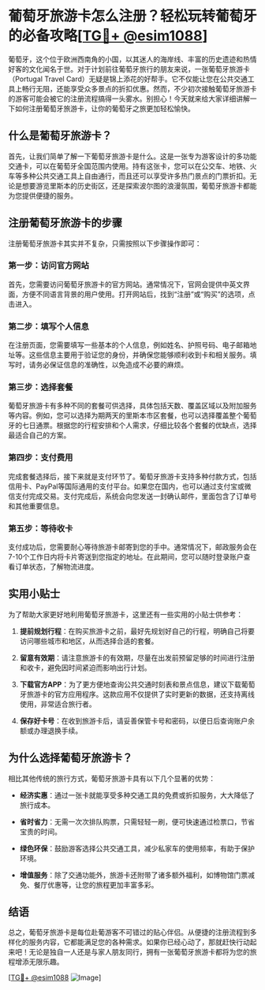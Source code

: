 # 葡萄牙旅游卡怎么注册？轻松玩转葡萄牙的必备攻略[[TG💪+ @esim1088](https://t.me/s/esim1088)]

葡萄牙，这个位于欧洲西南角的小国，以其迷人的海岸线、丰富的历史遗迹和热情好客的文化闻名于世。对于计划前往葡萄牙旅行的朋友来说，一张葡萄牙旅游卡（Portugal Travel Card）无疑是锦上添花的好帮手。它不仅能让您在公共交通工具上畅行无阻，还能享受众多景点的折扣优惠。然而，不少初次接触葡萄牙旅游卡的游客可能会被它的注册流程搞得一头雾水。别担心！今天就来给大家详细讲解一下如何注册葡萄牙旅游卡，让你的葡萄牙之旅更加轻松愉快。

## 什么是葡萄牙旅游卡？

首先，让我们简单了解一下葡萄牙旅游卡是什么。这是一张专为游客设计的多功能交通卡，可以在葡萄牙全国范围内使用。持有这张卡，您可以在公交车、地铁、火车等多种公共交通工具上自由通行，而且还可以享受许多热门景点的门票折扣。无论是想要游览里斯本的历史街区，还是探索波尔图的浪漫氛围，葡萄牙旅游卡都能为您提供便捷的服务。

## 注册葡萄牙旅游卡的步骤

注册葡萄牙旅游卡其实并不复杂，只需按照以下步骤操作即可：

### 第一步：访问官方网站

首先，您需要访问葡萄牙旅游卡的官方网站。通常情况下，官网会提供中英文界面，方便不同语言背景的用户使用。打开网站后，找到“注册”或“购买”的选项，点击进入。

### 第二步：填写个人信息

在注册页面，您需要填写一些基本的个人信息，例如姓名、护照号码、电子邮箱地址等。这些信息主要用于验证您的身份，并确保您能够顺利收到卡和相关服务。填写时，请务必保证信息的准确性，以免造成不必要的麻烦。

### 第三步：选择套餐

葡萄牙旅游卡有多种不同的套餐可供选择，具体包括天数、覆盖区域以及附加服务等内容。例如，您可以选择为期两天的里斯本市区套餐，也可以选择覆盖整个葡萄牙的七日通票。根据您的行程安排和个人需求，仔细比较各个套餐的优缺点，选择最适合自己的方案。

### 第四步：支付费用

完成套餐选择后，接下来就是支付环节了。葡萄牙旅游卡支持多种付款方式，包括信用卡、PayPal等国际通用的支付平台。如果您在国内，也可以通过支付宝或微信支付完成交易。支付完成后，系统会向您发送一封确认邮件，里面包含了订单号和其他重要信息。

### 第五步：等待收卡

支付成功后，您需要耐心等待旅游卡邮寄到您的手中。通常情况下，邮政服务会在7-10个工作日内将卡片寄送到您指定的地址。在此期间，您可以随时登录账户查看订单状态，了解物流进度。

## 实用小贴士

为了帮助大家更好地利用葡萄牙旅游卡，这里还有一些实用的小贴士供参考：

1. **提前规划行程**：在购买旅游卡之前，最好先规划好自己的行程，明确自己将要访问哪些城市和地区，从而选择合适的套餐。
   
2. **留意有效期**：请注意旅游卡的有效期，尽量在出发前预留足够的时间进行注册和收卡，避免因时间紧迫而影响出行计划。

3. **下载官方APP**：为了更方便地查询公共交通时刻表和景点信息，建议下载葡萄牙旅游卡的官方应用程序。这款应用不仅提供了实时更新的数据，还支持离线使用，非常适合旅行者。

4. **保存好卡号**：在收到旅游卡后，请妥善保管卡号和密码，以便日后查询账户余额或办理退换手续。

## 为什么选择葡萄牙旅游卡？

相比其他传统的旅行方式，葡萄牙旅游卡具有以下几个显著的优势：

- **经济实惠**：通过一张卡就能享受多种交通工具的免费或折扣服务，大大降低了旅行成本。
  
- **省时省力**：无需一次次排队购票，只需轻轻一刷，便可快速通过检票口，节省宝贵的时间。
  
- **绿色环保**：鼓励游客选择公共交通工具，减少私家车的使用频率，有助于保护环境。

- **增值服务**：除了交通功能外，旅游卡还附带了诸多额外福利，如博物馆门票减免、餐厅优惠等，让您的旅程更加丰富多彩。

## 结语

总之，葡萄牙旅游卡是每位赴葡游客不可错过的贴心伴侣。从便捷的注册流程到多样化的服务内容，它都能满足您的各种需求。如果你已经心动了，那就赶快行动起来吧！无论是独自一人还是与家人朋友同行，拥有一张葡萄牙旅游卡都将为您的旅程增添无限乐趣。

[[TG💪+ @esim1088](https://t.me/s/esim1088) ![Image](https://i.postimg.cc/4NQfJmqS/Snipaste-2025-05-13-00-14-12.png)]